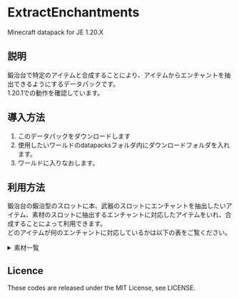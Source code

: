 # ExtractEnchantments
Minecraft datapack for JE 1.20.X  

## 説明
鍛治台で特定のアイテムと合成することにより、アイテムからエンチャントを抽出できるようにするデータパックです。  
1.20.1での動作を確認しています。  

## 導入方法

1. このデータパックをダウンロードします
2. 使用したいワールドのdatapacksフォルダ内にダウンロードフォルダを入れます。　　
3. ワールドに入りなおします。

## 利用方法
鍛治台の鍛治型のスロットに本、武器のスロットにエンチャントを抽出したいアイテム、素材のスロットに抽出するエンチャントに対応したアイテムをいれ、合成することによって利用できます。    
どのアイテムが何のエンチャントに対応しているかは以下の表をご覧ください。

<details><summary>素材一覧</summary>

  | 素材名 | 抽出するエンチャント |
  | :---: | :---: |
  |  紙  |  全てのエンチャント  |
  |  水バケツ  |  水中採掘  |
  |  蜘蛛の目  |  虫特攻  |
  |  火薬  |  爆発耐性  |
  |  避雷針  |  召雷  |
  |  リード  |  束縛の呪い  |
  |  金のにんじん  |  消滅の呪い  |
  |  生鱈  |  水中歩行  |
  |  金のツルハシ  |  効率強化  |
  |  落下耐性  |  羽  |
  |  ブレイズロッド  |  火属性  |
  |  マグマクリーム  |  火炎耐性  |
  |  ファイヤーチャージ  |  フレイム  |
  |  金塊  |  幸運  |
  |  氷  |  氷渡り  |
  |  プリズマリンシャード  |  水生特攻  |
  |  矢  |  無限  |
  |  棒  |  ノックバック  |
  |  金の剣  |  ドロップ増加  |
  |  盾  |  忠誠  |
  |  熱帯魚  |  宝釣り  |
  |  釣り竿  |  入れ食い  |
  |  ガストの涙  |  修繕  |
  |  光の矢  |  拡散  |
  |  鉄塊  |  貫通  |
  |  火打ち石  |  射撃ダメージ増加  |
  |  革  |  飛び道具耐性  |
  |  黒曜石  |  ダメージ軽減  |
  |  ピストン  |  パンチ  |
  |  骨  |  高速装填  |
  |  フグ  |  水中呼吸  |
  |  生鮭  |  激流  |
  |  鉄の剣  |  ダメージ増加  |
  |  糸  |  シルクタッチ  |
  |  腐った肉  |  アンデット特攻  |
  |  ソウルサンド  |  ソウルスピード  |
  |  ブラシ  |  範囲ダメージ増加  |
  |  砂糖  |  スニーク速度上昇  |
  |  サボテン  |  棘の鎧  |
  |  深層岩の丸石  |  耐久力  |
  

</details>

## Licence
These codes are released under the MIT License, see LICENSE.
